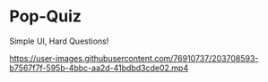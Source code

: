 # Pop-Quiz
Simple UI, Hard Questions!



https://user-images.githubusercontent.com/76910737/203708593-b7567f7f-595b-4bbc-aa2d-41bdbd3cde02.mp4



